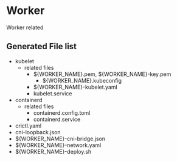 # Worker

Worker related

## Generated File list

- kubelet
    - related files
        - ${WORKER_NAME}.pem, ${WORKER_NAME}-key.pem
            - ${WORKER_NAME}.kubeconfig
        - ${WORKER_NAME}-kubelet.yaml
        - kubelet.service
- containerd
    - related files
        - containerd.config.toml
        - containerd.service
- crictl.yaml
- cni-loopback.json
- ${WORKER_NAME}-cni-bridge.json
- ${WORKER_NAME}-network.yaml
- ${WORKER_NAME}-deploy.sh

